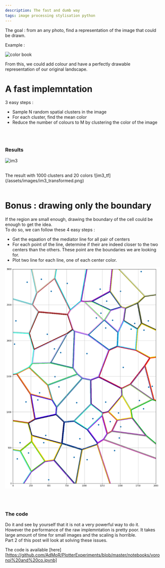 ```yaml
---
description: The fast and dumb way
tags: image processing stylisation python 
---
```


The goal : from an any photo, find a representation of the image that could be drawn.

Example :

![color book](https://s1.qwant.com/thumbr/0x0/2/6/3281961e818398a19221452d018af6b9da5bc0072a894a93e8c6d7a43cb1ea/black-white-fantasy-picture-sun-260nw-577386661.jpg?u=https%3A%2F%2Fimage.shutterstock.com%2Fimage-vector%2Fblack-white-fantasy-picture-sun-260nw-577386661.jpg&q=0&b=1&p=0&a=1)

From this, we could add colour and have a perfectly drawable representation of our original landscape.


# A fast implemntation

3 easy steps :
- Sample N random spatial clusters in the image
- For each cluster, find the mean color
- Reduce the number of colours to M by clustering the color of the image


<br/>
<br/>

### Results 


![im3](https://s1.qwant.com/thumbr/0x380/2/b/825b7cfdd7fe089e8bf40214f2a23820aa136a0f77a6497cfbd132649c16ba/fo2m9ipgvt901.jpg?u=https%3A%2F%2Fi.redd.it%2Ffo2m9ipgvt901.jpg&q=0&b=1&p=0&a=1)

<br/>
The result with 1000 clusters and 20 colors
![im3_tf](/assets/images/im3_transformed.png)


<br/>
<br/>

# Bonus : drawing only the boundary 

If the region are small enough, drawing the boundary of the cell could be enough to get the idea.  
To do so, we can follow these 4 easy steps :
- Get the eqaation of the mediator line for all pair of centers
- For each point of the line, determine if their are indeed closer to the two centers than the others. These point are the boundaries we are looking for.
- Plot two line for each line, one of each center color.


![im3](/assets/images/voronoi_cells.png)


<br/>
<br/>

### The code 

Do it and see by yourself that it is not a very powerful way to do it.  
However the performance of the raw implemntation is pretty poor. It takes large amount of time for small images and the scaling is horrible.  
Part 2 of this post will look at solving these issues.

The code is available [here][https://github.com/AdMoR/PlotterExperiments/blob/master/notebooks/voronoi%20and%20co.ipynb]